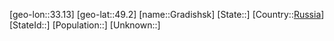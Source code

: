 ﻿---
location: [49.2,33.13]
type: City
tags:
- geo/City


SpocWebEntityId: 30533
isDeleted: false
confidential: public

---
[geo-lon::33.13]
[geo-lat::49.2]
[name::Gradishsk]
[State::]
[Country::[Russia](geo/Continent/Europe/Russia.md)]
[StateId::]
[Population::]
[Unknown::]


